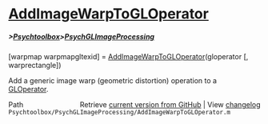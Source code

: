 # [AddImageWarpToGLOperator](AddImageWarpToGLOperator)
##### >[Psychtoolbox](Psychtoolbox)>[PsychGLImageProcessing](PsychGLImageProcessing)

[warpmap warpmapgltexid] = [AddImageWarpToGLOperator](AddImageWarpToGLOperator)(gloperator [, warprectangle])  
  
Add a generic image warp (geometric distortion) operation to a  
[GLOperator](GLOperator).   




<div class="code_header" style="text-align:right;">
  <span style="float:left;">Path&nbsp;&nbsp;</span> <span class="counter">Retrieve <a href=
  "https://raw.github.com/Psychtoolbox-3/Psychtoolbox-3/beta/Psychtoolbox/PsychGLImageProcessing/AddImageWarpToGLOperator.m">current version from GitHub</a> | View <a href=
  "https://github.com/Psychtoolbox-3/Psychtoolbox-3/commits/beta/Psychtoolbox/PsychGLImageProcessing/AddImageWarpToGLOperator.m">changelog</a></span>
</div>
<div class="code">
  <code>Psychtoolbox/PsychGLImageProcessing/AddImageWarpToGLOperator.m</code>
</div>

